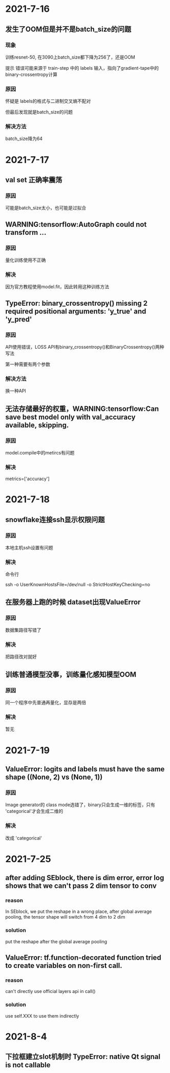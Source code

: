 # 2021-7-16
## 发生了OOM但是并不是batch_size的问题
### 现象
训练resnet-50, 在3090上batch_size都下降为256了，还是OOM

提示 错误可能来源于 train-step 中的 labels 输入，指向了gradient-tape中的binary-crossentropy计算

### 原因
怀疑是 labels的格式与二进制交叉熵不配对

但最后发现就是batch_size的问题


### 解决方法
batch_size降为64


# 2021-7-17
## val set 正确率震荡
### 原因
可能是batch_size太小，也可能是过拟合

   
## WARNING:tensorflow:AutoGraph could not transform ...
### 原因
量化训练使用不正确

### 解决
因为官方教程使用model.fit，因此转用这种训练方法

## TypeError: binary_crossentropy() missing 2 required positional arguments: 'y_true' and 'y_pred'
### 原因
API使用错误，LOSS API有binary_crossentropy()和BinaryCrossentropy()两种写法

第一种需要有两个参数

### 解决方法
换一种API

## 无法存储最好的权重，WARNING:tensorflow:Can save best model only with val_accuracy available, skipping.
### 原因
model.compile中的metircs有问题
### 解决
metrics=['accuracy']

# 2021-7-18
## snowflake连接ssh显示权限问题
### 原因 
本地主机ssh设置有问题

### 解决
命令行 

ssh -o UserKnownHostsFile=/dev/null -o StrictHostKeyChecking=no

## 在服务器上跑的时候 dataset出现ValueError
### 原因
数据集路径写错了

### 解决
把路径改对就好

## 训练普通模型没事，训练量化感知模型OOM
### 原因
同一个程序中先普通再量化，显存是两倍
### 解决
暂无

# 2021-7-19
## ValueError: logits and labels must have the same shape ((None, 2) vs (None, 1))
### 原因 
Image generator的 class mode选错了，binary只会生成一维的标签，只有 'categorical'才会生成二维的
### 解决
改成 'categorical'

# 2021-7-25
## after adding SEblock, there is dim error, error log shows that we can't pass 2 dim tensor to conv
### reason

In SEblock, we put the reshape in a wrong place, after global average pooling, the tensor shape will switch from 4 dim to 2 dim

### solution
put the reshape after the global average pooling

##  ValueError: tf.function-decorated function tried to create variables on non-first call.
### reason
can't directly use official layers api in call()

### solution
use self.XXX to use them indirectly

# 2021-8-4
## 下拉框建立slot机制时 TypeError: native Qt signal is not callable

